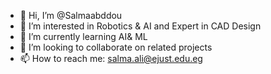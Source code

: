 - 👋 Hi, I’m @Salmaabddou 
- 👀 I’m interested in Robotics & AI and Expert in CAD Design
- 🌱 I’m currently learning AI& ML
- 💞️ I’m looking to collaborate on related projects 
- 📫 How to reach me: salma.ali@ejust.edu.eg
  


<!---
Salmaabddou/Salmaabddou is a ✨ special ✨ repository because its `README.md` (this file) appears on your GitHub profile.
You can click the Preview link to take a look at your changes.
--->
